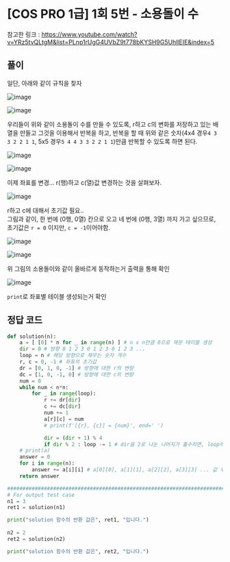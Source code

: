 # [COS PRO 1급] 1회 5번 - 소용돌이 수

참고한 링크 : <https://www.youtube.com/watch?v=YRz5tvQLtgM&list=PLnp1rUgG4UVbZ9t778bKYSH9G5UhllEIE&index=5>

## 풀이

일단, 아래와 같이 규칙을 찾자

![image](https://user-images.githubusercontent.com/78403443/212608735-1d46cc0b-b942-4239-97b7-fc9122794806.png)

![image](https://user-images.githubusercontent.com/78403443/212624322-69cc00a4-fe0e-4e3d-9f25-c2a28969e0de.png)

우리들이 위와 같이 소용돌이 수를 만들 수 있도록, r하고 c의 변화를 저장하고 있는 배열을 만들고 그것을 이용해서 반복을 하고, 반복을 할 때 위와 같은 숫자(4x4 경우`4 3 3 2 2 1 1`, 5x5 경우`5 4 4 3 3 2 2 1 1`)만큼 반복할 수 있도록 하면 된다.

![image](https://user-images.githubusercontent.com/78403443/212609367-8ea7c88c-d3f5-4a2d-8c7d-fe6f6a7c6528.png)

![image](https://user-images.githubusercontent.com/78403443/212610918-70cb1c78-106d-408d-b532-a40d1ef65241.png)

이제 좌표를 변경... r(행)하고 c(열)값 변경하는 것을 살펴보자.

![image](https://user-images.githubusercontent.com/78403443/212608735-1d46cc0b-b942-4239-97b7-fc9122794806.png)

r하고 c에 대해서 초기값 필요..<br>그림과 같이, 한 번에 (0행, 0열) 칸으로 오고 네 번에 (0행, 3열) 까지 가고 싶으므로,<br>초기값은 `r = 0` 이지만, `c = -1`이어야함.

![image](https://user-images.githubusercontent.com/78403443/212612027-7f9eb40b-21a7-4e4c-a30b-e81550708f4c.png)

![image](https://user-images.githubusercontent.com/78403443/212613612-13f9a3b9-67dc-4d0d-a988-c7a53562c103.png)

위 그림의 소용돌이와 같이 올바르게 동작하는거 출력을 통해 확인

![image](https://user-images.githubusercontent.com/78403443/212614719-40dd073f-8d1b-4adf-9f85-5ca1f56162a7.png)

`print`로 좌표별 테이블 생성되는거 확인

## 정답 코드

```python
def solution(n):
	a = [ [0] * n for _ in range(n) ] # n x n만큼 0으로 채운 테이블 생성
	dir = 0 # 방향 0 1 2 3 0 1 2 3 0 1 2 3 ...
	loop = n # 해당 방향으로 채우는 숫자 개수
	r, c = 0, -1 # 좌표의 초기값
	dr = [0, 1, 0, -1] # 방향에 대한 r의 변량
	dc = [1, 0, -1, 0] # 방향에 대한 c의 변량
	num = 0
	while num < n*n:
        for _ in range(loop):
            r += dr[dir]
            c += dc[dir]
            num += 1
            a[r][c] = num
            # print(f'[{r}, {c}] = {num}', end=' ')

            dir = (dir + 1) % 4
            if dir % 2 : loop -= 1 # dir을 2로 나눈 나머지가 홀수라면, loop에 대해서 1 감소
	# print(a)
	answer = 0
	for i in range(n):
		answer += a[i][i] # a[0][0], a[1][1], a[2][2], a[3][3] ... 값 누적해서 더함
	return answer
```

```python
###########################################################################################
# For output test case
n1 = 3
ret1 = solution(n1)

print("solution 함수의 반환 값은", ret1, "입니다.")
    
n2 = 2
ret2 = solution(n2)

print("solution 함수의 반환 값은", ret2, "입니다.")
```